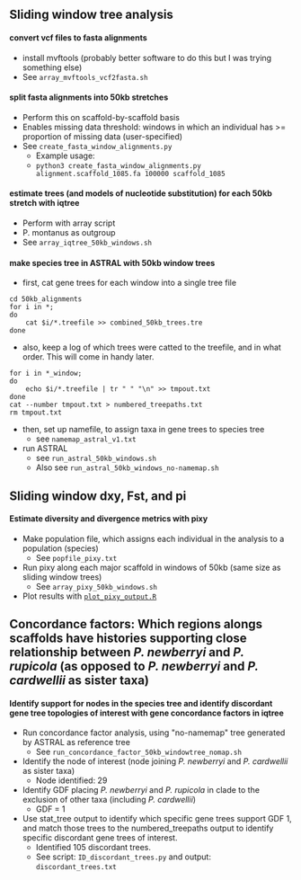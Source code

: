 ## Sliding window tree analysis

#### convert vcf files to fasta alignments
* install mvftools (probably better software to do this but I was trying something else)
* See `array_mvftools_vcf2fasta.sh`

#### split fasta alignments into 50kb stretches
* Perform this on scaffold-by-scaffold basis
* Enables missing data threshold: windows in which an individual has >= proportion of missing data (user-specified) 
* See `create_fasta_window_alignments.py`
    * Example usage:
    * `python3 create_fasta_window_alignments.py alignment.scaffold_1085.fa 100000 scaffold_1085`

#### estimate trees (and models of nucleotide substitution) for each 50kb stretch with iqtree
* Perform with array script
* P. montanus as outgroup
* See `array_iqtree_50kb_windows.sh`


#### make species tree in ASTRAL with 50kb window trees
* first, cat gene trees for each window into a single tree file
```shell
cd 50kb_alignments
for i in *;
do
    cat $i/*.treefile >> combined_50kb_trees.tre
done
```
* also, keep a log of which trees were catted to the treefile, and in what order. This will come in handy later.
```shell
for i in *_window;
do
    echo $i/*.treefile | tr " " "\n" >> tmpout.txt
done
cat --number tmpout.txt > numbered_treepaths.txt
rm tmpout.txt
```
* then, set up namefile, to assign taxa in gene trees to species tree
    * see `namemap_astral_v1.txt`
* run ASTRAL
    * see `run_astral_50kb_windows.sh`
    * Also see `run_astral_50kb_windows_no-namemap.sh`



## Sliding window dxy, Fst, and pi
#### Estimate diversity and divergence metrics with pixy
* Make population file, which assigns each individual in the analysis to a population (species)
    * See `popfile_pixy.txt`
* Run pixy along each major scaffold in windows of 50kb (same size as sliding window trees)
    * See `array_pixy_50kb_windows.sh`
* Plot results with [`plot_pixy_output.R`](https://github.com/benstemon/dasanthera_novaseq/blob/main/analysis/analysis_pixy_50kb/plot_pixy_output.R)



## Concordance factors: Which regions alongs scaffolds have histories supporting close relationship between _P. newberryi_ and _P. rupicola_ (as opposed to _P. newberryi_ and _P. cardwellii_ as sister taxa)
#### Identify support for nodes in the species tree and identify discordant gene tree topologies of interest with gene concordance factors in iqtree
* Run concordance factor analysis, using "no-namemap" tree generated by ASTRAL as reference tree
    * See `run_concordance_factor_50kb_windowtree_nomap.sh`
* Identify the node of interest (node joining _P. newberryi_ and _P. cardwellii_ as sister taxa)
    * Node identified: 29
* Identify GDF placing _P. newberryi_ and _P. rupicola_ in clade to the exclusion of other taxa (including _P. cardwellii_)
    * GDF = 1
* Use stat_tree output to identify which specific gene trees support GDF 1, and match those trees to the numbered_treepaths output to identify specific discordant gene trees of interest.
    * Identified 105 discordant trees.
    * See script: `ID_discordant_trees.py` and output: `discordant_trees.txt`
